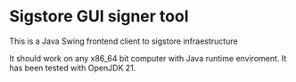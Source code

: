 # Sigstore GUI signer tool
This is a Java Swing frontend client to sigstore infraestructure


It should work on any x86_64 bit computer with Java runtime enviroment. It has been tested with OpenJDK 21.
